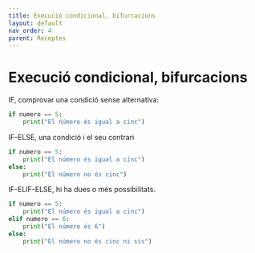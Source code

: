 ```yaml
---
title: Execució condicional, bifurcacions
layout: default
nav_order: 4
parent: Receptes
---
```


# Execució condicional, bifurcacions

IF, comprovar una condició sense alternativa:

```python
if numero == 5:
    print("El número és igual a cinc")
```

IF-ELSE, una condició i el seu contrari

```python
if numero == 5:
    print("El número és igual a cinc")
else:
    print("El número no és cinc")
```

IF-ELIF-ELSE, hi ha dues o més possibilitats.

```python
if numero == 5:
    print("El número és igual a cinc")
elif numero == 6:
    print("El número és 6")
else:
    print("El número no és cinc ni sis")
```
